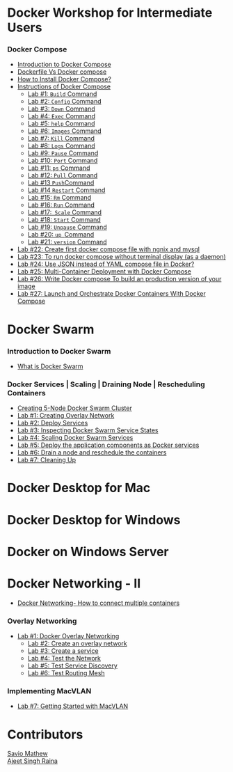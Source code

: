 # Docker Workshop for Intermediate Users

### Docker Compose

- [Introduction to Docker Compose]()<br>
- [Dockerfile Vs Docker compose ](./DockerCompose/Difference_between_dockerfile_and_docker_compose.html)<br>
- [How to Install Docker Compose? ](./DockerCompose/How_to_Install_Docker_Compose.md)<br>
- [Instructions of Docker Compose]()<br>
     - [Lab #1: `Build` Command ](./DockerCompose/Lab_%231:Build_Command.md)<br>
     - [Lab #2: `Config` Command ]()<br>
     - [Lab #3: `Down` Command  ](./DockerCompose/Lab_%233:Down_Command.md)<br>
     - [Lab #4: `Exec` Command ](./DockerCompose/Lab_%234:Exec_Command.md)<br>
     - [Lab #5: `help` Command ](./DockerCompose/Lab_%235:help_Command.md)<br>
     - [Lab #6: `Images` Command ](./DockerCompose/Lab_%236:Images_Command.md)<br>
     - [Lab #7: `Kill` Command ]()<br>
     - [Lab #8: `Logs` Command ]()<br>
     - [Lab #9:  `Pause` Command ]()<br>
     - [Lab #10: `Port` Command ]()<br>
     - [Lab #11: `ps` Command ]()<br>
     - [Lab #12: `Pull` Command ]()<br>
     - [Lab #13 ` Push `Command ]()<br>
     - [Lab #14 `Restart` Command ]()<br>
     - [Lab #15: `Rm` Command ]()<br>
     - [Lab #16: `Run` Command ]()<br>
     - [Lab #17:` Scale` Command]()<br>
     - [Lab #18: `Start` Command]()<br>
     - [Lab #19: `Unpause` Command ]()<br>
     - [Lab #20:  `up `Command ]()<br>
     - [Lab #21:  `version` Command]()<br>
- [Lab #22: Create first docker compose file with ngnix and mysql](./DockerCompose/Create_first_docker-compose_file_with_ngnix_and_mysql.md)<br>
- [Lab #23: To run docker compose without terminal display (as a daemon) ]()<br> 
- [Lab #24: Use JSON instead of YAML compose file in Docker?](./DockerCompose/Lab_%2324:_Use_JSON_instead_of_YAML_compose_file_in_Docker%3F.md)<br>
- [Lab #25: Multi-Container Deployment with Docker Compose ]()<br>
- [Lab #26: Write Docker compose To build an production version of your image]()<br>
- [Lab #27: Launch and Orchestrate Docker Containers With Docker Compose ]()<br>

# Docker Swarm

### Introduction to Docker Swarm

- [What is Docker Swarm](./what-is-docker-swarm.md)<br>

### Docker Services | Scaling | Draining Node | Rescheduling Containers

- [Creating 5-Node Docker Swarm Cluster](./getting-started-with-swarm.md)<br>
- [Lab #1: Creating Overlay Network](./lab1-docker-network-overlay.md)<br>
- [Lab #2: Deploy Services ](./lab2-deploy-services.md)<br>
- [Lab #3: Inspecting Docker Swarm Service States](./lab3-inspect-services.md)<br>
- [Lab #4: Scaling Docker Swarm Services](./lab4-scaling-services.md)<br>
- [Lab #5: Deploy the application components as Docker services ](./lab5-deploy-app-component-as-docker-services.md)<br>
- [Lab #6: Drain a node and reschedule the containers](./lab6-drain-a-node-reschedule-md)<br>
- [Lab #7: Cleaning Up ](./lab7-cleaning-up.md)<br>




# Docker Desktop for Mac


# Docker Desktop for Windows


# Docker on Windows Server



# Docker Networking - II

- [Docker Networking- How to connect multiple containers]()<br>

### Overlay Networking

- [Lab #1: Docker Overlay Networking](./networking/Lab%231:Docker_Overlay_Networking.md)
   - [Lab #2: Create an overlay network](./networking/Lab_%232:Create_an_overlay_network.md)
   - [Lab #3: Create a service](./networking/Lab_%233:Create_a_service.md)
   - [Lab #4: Test the Network]()
   - [Lab #5: Test Service Discovery](./networking/Lab%20%235:Test_Service_Discovery.md)
   - [Lab #6: Test Routing Mesh](./networking/Lab%236:Test_Routing_Mesh.md)

### Implementing MacVLAN

- [Lab #7: Getting Started with MacVLAN](networking/lab7-macvlan.md)


# Contributors

[Savio Mathew](https://www.linkedin.com/in/saviovettoor)<br>
[Ajeet Singh Raina](https://github.com/ajeetraina)
 
